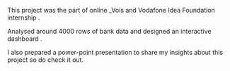 This project was the part of online _Vois and Vodafone Idea Foundation internship .

Analysed around 4000 rows of bank data and designed an interactive dashboard .

I also prepared a power-point presentation to share my insights about this project so do check it out.
